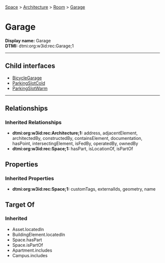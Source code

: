 [Space](../../../Space.md) > [Architecture](../../Architecture.md) > [Room](../Room.md) > [Garage](#)
# Garage

**Display name:** Garage<br />
**DTMI:** dtmi:org:w3id:rec:Garage;1

---


## Child interfaces
* [BicycleGarage](BicycleGarage.md)
* [ParkingSlotCold](ParkingSlotCold.md)
* [ParkingSlotWarm](ParkingSlotWarm.md)

---
## Relationships
### Inherited Relationships
* **dtmi:org:w3id:rec:Architecture;1:** address, adjacentElement, architectedBy, constructedBy, containsElement, documentation, hasPoint, intersectingElement, isFedBy, operatedBy, ownedBy
* **dtmi:org:w3id:rec:Space;1:** hasPart, isLocationOf, isPartOf
## Properties
### Inherited Properties
* **dtmi:org:w3id:rec:Space;1:** customTags, externalIds, geometry, name
## Target Of
### Inherited
* Asset.locatedIn
* BuildingElement.locatedIn
* Space.hasPart
* Space.isPartOf
* Apartment.includes
* Campus.includes

